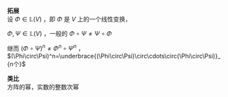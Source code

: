 **拓展**  
设 $\Phi\in\mathbb L(V)$ ，即 $\Phi$ 是 $V$ 上的一个线性变换，  
  
$\Phi,\Psi\in\mathbb{L}(V)$ ，一般的 $\Phi\circ\Psi\neq\Psi\circ\Phi$  
  
继而 $(\Phi\circ\Psi)^n\neq\Phi^n\circ\Psi^n$ ， $(\Phi\circ\Psi)^n=\underbrace{(\Phi\circ\Psi)\circ\cdots\circ(\Phi\circ\Psi)}_{n个}$  
  
**类比**  
方阵的幂，实数的整数次幂  
